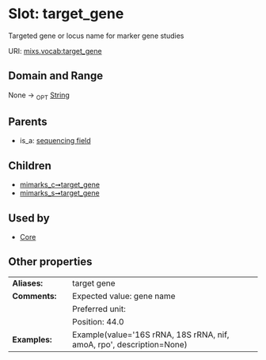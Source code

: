 
# Slot: target_gene


Targeted gene or locus name for marker gene studies

URI: [mixs.vocab:target_gene](https://w3id.org/mixs/vocab/target_gene)


## Domain and Range

None ->  <sub>OPT</sub> [String](types/String.md)

## Parents

 *  is_a: [sequencing field](sequencing_field.md)

## Children

 *  [mimarks_c➞target_gene](mimarks_c_target_gene.md)
 *  [mimarks_s➞target_gene](mimarks_s_target_gene.md)

## Used by

 * [Core](Core.md)

## Other properties

|  |  |  |
| --- | --- | --- |
| **Aliases:** | | target gene |
| **Comments:** | | Expected value: gene name |
|  | | Preferred unit:  |
|  | | Position: 44.0 |
| **Examples:** | | Example(value='16S rRNA, 18S rRNA, nif, amoA, rpo', description=None) |

